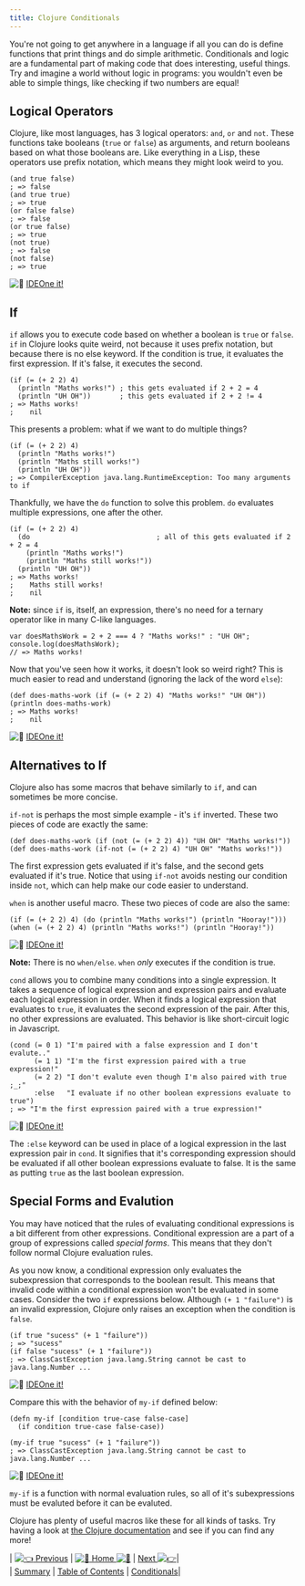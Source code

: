 ```yaml
---
title: Clojure Conditionals
---
```

You're not going to get anywhere in a language if all you can do is define functions that print things and do simple arithmetic. Conditionals and logic are a fundamental part of making code that does interesting, useful things. Try and imagine a world without logic in programs: you wouldn't even be able to simple things, like checking if two numbers are equal!

## Logical Operators

Clojure, like most languages, has 3 logical operators: `and`, `or` and `not`. These functions take booleans (`true` or `false`) as arguments, and return booleans based on what those booleans are. Like everything in a Lisp, these operators use prefix notation, which means they might look weird to you.

    (and true false)
    ; => false
    (and true true)
    ; => true
    (or false false)
    ; => false
    (or true false)
    ; => true
    (not true)
    ; => false
    (not false)
    ; => true

![:rocket:](//forum.freecodecamp.com/images/emoji/emoji_one/rocket.png?v=2 ":rocket:") <a href='https://ideone.com/XfXn8T' target='_blank' rel='nofollow'>IDEOne it!</a>

## If

`if` allows you to execute code based on whether a boolean is `true` or `false`. `if` in Clojure looks quite weird, not because it uses prefix notation, but because there is no else keyword. If the condition is true, it evaluates the first expression. If it's false, it executes the second.

    (if (= (+ 2 2) 4)
      (println "Maths works!") ; this gets evaluated if 2 + 2 = 4
      (println "UH OH"))       ; this gets evaluated if 2 + 2 != 4
    ; => Maths works!
    ;    nil

This presents a problem: what if we want to do multiple things?

    (if (= (+ 2 2) 4)
      (println "Maths works!")
      (println "Maths still works!")
      (println "UH OH"))
    ; => CompilerException java.lang.RuntimeException: Too many arguments to if

Thankfully, we have the `do` function to solve this problem. `do` evaluates multiple expressions, one after the other.

    (if (= (+ 2 2) 4)
      (do                               ; all of this gets evaluated if 2 + 2 = 4
        (println "Maths works!")
        (println "Maths still works!"))
      (println "UH OH"))
    ; => Maths works!
    ;    Maths still works!
    ;    nil

**Note:** since `if` is, itself, an expression, there's no need for a ternary operator like in many C-like languages.

    var doesMathsWork = 2 + 2 === 4 ? "Maths works!" : "UH OH";
    console.log(doesMathsWork);
    // => Maths works!

Now that you've seen how it works, it doesn't look so weird right? This is much easier to read and understand (ignoring the lack of the word `else`):

    (def does-maths-work (if (= (+ 2 2) 4) "Maths works!" "UH OH"))
    (println does-maths-work)
    ; => Maths works!
    ;    nil

![:rocket:](//forum.freecodecamp.com/images/emoji/emoji_one/rocket.png?v=2 ":rocket:") <a href='https://ideone.com/5XhcAa' target='_blank' rel='nofollow'>IDEOne it!</a>

## Alternatives to If

Clojure also has some macros that behave similarly to `if`, and can sometimes be more concise.

`if-not` is perhaps the most simple example - it's `if` inverted. These two pieces of code are exactly the same:

    (def does-maths-work (if (not (= (+ 2 2) 4)) "UH OH" "Maths works!"))
    (def does-maths-work (if-not (= (+ 2 2) 4) "UH OH" "Maths works!"))

The first expression gets evaluated if it's false, and the second gets evaluated if it's true. Notice that using `if-not` avoids nesting our condition inside `not`, which can help make our code easier to understand.

`when` is another useful macro. These two pieces of code are also the same:

    (if (= (+ 2 2) 4) (do (println "Maths works!") (println "Hooray!")))
    (when (= (+ 2 2) 4) (println "Maths works!") (println "Hooray!"))

![:rocket:](//forum.freecodecamp.com/images/emoji/emoji_one/rocket.png?v=2 ":rocket:") <a href='https://ideone.com/tUVAw3' target='_blank' rel='nofollow'>IDEOne it!</a>

**Note:** There is no `when/else`. `when` _only_ executes if the condition is true.

`cond` allows you to combine many conditions into a single expression. It takes a sequence of logical expression and expression pairs and evaluate each logical expression in order. When it finds a logical expression that evaluates to `true`, it evaluates the second expression of the pair. After this, no other expressions are evaluated. This behavior is like short-circuit logic in Javascript. 

    (cond (= 0 1) "I'm paired with a false expression and I don't evalute.."
          (= 1 1) "I'm the first expression paired with a true expression!"
          (= 2 2) "I don't evalute even though I'm also paired with true ;_;"
          :else   "I evaluate if no other boolean expressions evaluate to true")
    ; => "I'm the first expression paired with a true expression!"

![:rocket:](//forum.freecodecamp.com/images/emoji/emoji_one/rocket.png?v=2 ":rocket:") <a href='https://ideone.com/zu5RCq' target='_blank' rel='nofollow'>IDEOne it!</a>
    
The `:else` keyword can be used in place of a logical expression in the last expression pair in `cond`. It signifies that it's corresponding expression should be evaluated if all other boolean expressions evaluate to false. It is the same as putting `true` as the last boolean expression.

## Special Forms and Evalution
You may have noticed that the rules of evaluating conditional expressions is a bit different from other expressions. Conditional expression are a part of a group of expressions called _special forms_. This means that they don't follow normal Clojure evaluation rules.

As you now know, a conditional expression only evaluates the subexpression that corresponds to the boolean result. This means that invalid code within a conditional expression won't be evaluated in some cases. Consider the two `if` expressions below. Although `(+ 1 "failure")` is an invalid expression, Clojure only raises an exception when the condition is `false`.

    (if true "sucess" (+ 1 "failure"))
    ; => "sucess"
    (if false "sucess" (+ 1 "failure"))
    ; => ClassCastException java.lang.String cannot be cast to java.lang.Number ...

![:rocket:](//forum.freecodecamp.com/images/emoji/emoji_one/rocket.png?v=2 ":rocket:") <a href='https://ideone.com/n4Ug2S' target='_blank' rel='nofollow'>IDEOne it!</a>

Compare this with the behavior of `my-if` defined below:

    (defn my-if [condition true-case false-case]
      (if condition true-case false-case))
    
    (my-if true "sucess" (+ 1 "failure"))
    ; => ClassCastException java.lang.String cannot be cast to java.lang.Number ...

![:rocket:](//forum.freecodecamp.com/images/emoji/emoji_one/rocket.png?v=2 ":rocket:") <a href='https://ideone.com/U7cVI4' target='_blank' rel='nofollow'>IDEOne it!</a>

`my-if` is a function with normal evaluation rules, so all of it's subexpressions must be evaluted before it can be evaluted.

Clojure has plenty of useful macros like these for all kinds of tasks. Try having a look at <a href='https://clojuredocs.org/' target='_blank' rel='nofollow'>the Clojure documentation</a> and see if you can find any more!

| [![:point_left:](//forum.freecodecamp.com/images/emoji/emoji_one/point_left.png?v=2 ":point_left:") Previous](//forum.freecodecamp.com/t/clojure-the-basics/18410) | [![:book:](//forum.freecodecamp.com/images/emoji/emoji_one/book.png?v=2 ":book:") Home ![:book:](//forum.freecodecamp.com/images/emoji/emoji_one/book.png?v=2 ":book:")](//forum.freecodecamp.com/t/clojure-resources/18422) | [Next ![:point_right:](//forum.freecodecamp.com/images/emoji/emoji_one/point_right.png?v=2 ":point_right:")](//forum.freecodecamp.com/t/clojure-create-local-variables-with-let/18415)|  
| [Summary](//forum.freecodecamp.com/t/clojure-the-basics/18410) | [Table of Contents](//forum.freecodecamp.com/t/clojure-resources/18422) | [Conditionals](//forum.freecodecamp.com/t/clojure-create-local-variables-with-let/18415)|
